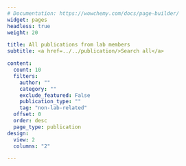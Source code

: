 ```yaml
---
# Documentation: https://wowchemy.com/docs/page-builder/
widget: pages
headless: true
weight: 20

title: All publications from lab members
subtitle: <a href=../../publication/>Search all</a>

content:
  count: 10
  filters:
    author: ""
    category: ""
    exclude_featured: False
    publication_type: ""
    tag: "non-lab-related"
  offset: 0
  order: desc
  page_type: publication
design:
  view: 2
  columns: "2"

---
```

